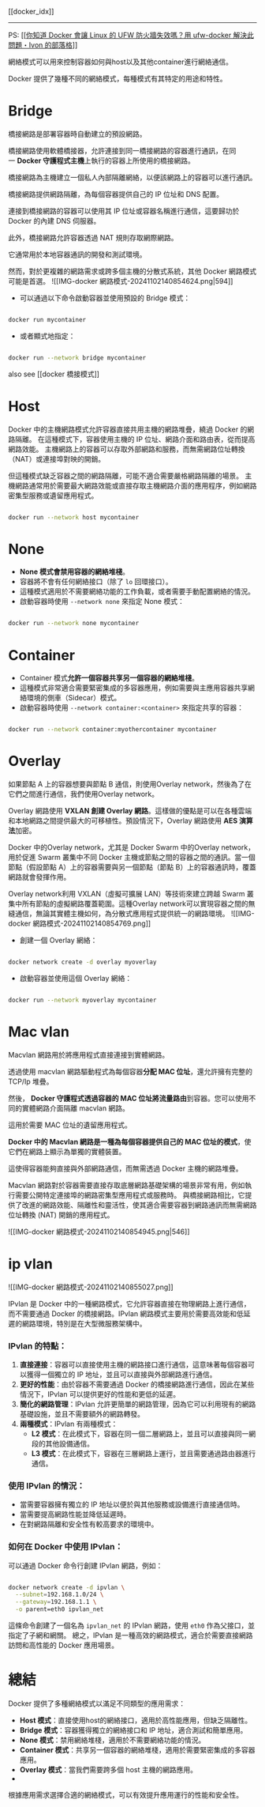 [[docker_idx]]



---
PS: [[[你知道 Docker 會讓 Linux 的 UFW 防火牆失效嗎？用 ufw-docker 解決此問題・Ivon 的部落格](https://ivonblog.com/posts/fix-ufw-docker/)]]


網絡模式可以用來控制容器如何與host以及其他container進行網絡通信。

Docker 提供了幾種不同的網絡模式，每種模式有其特定的用途和特性。



# Bridge 

橋接網路是部署容器時自動建立的預設網路。

橋接網路使用軟體橋接器，允許連接到同一橋接網路的容器進行通訊，在同一 **Docker 守護程式主機**上執行的容器上所使用的橋接網路。

橋接網路為主機建立一個私人內部隔離網絡，以便該網路上的容器可以進行通訊。


橋接網路提供網路隔離，為每個容器提供自己的 IP 位址和 DNS 配置。

連接到橋接網路的容器可以使用其 IP 位址或容器名稱進行通信，這要歸功於 Docker 的內建 DNS 伺服器。

此外，橋接網路允許容器透過 NAT 規則存取網際網路。

它通常用於本地容器通訊的開發和測試環境。

然而，對於更複雜的網路需求或跨多個主機的分散式系統，其他 Docker 網路模式可能是首選。
![[IMG-docker 網路模式-20241102140854624.png|594]]


- 可以通過以下命令啟動容器並使用預設的 Bridge 模式：
```sh

docker run mycontainer

```

- 或者顯式地指定：
```sh

docker run --network bridge mycontainer

```


also see [[docker 橋接模式]]

# Host


Docker 中的主機網路模式允許容器直接共用主機的網路堆疊，繞過 Docker 的網路隔離。
在這種模式下，容器使用主機的 IP 位址、網路介面和路由表，從而提高網路效能。
主機網路上的容器可以存取外部網路和服務，而無需網路位址轉換（NAT）或連接埠對映的開銷。

但這種模式缺乏容器之間的網路隔離，可能不適合需要嚴格網路隔離的場景。
主機網路通常用於需要最大網路效能或直接存取主機網路介面的應用程序，例如網路密集型服務或遺留應用程式。

```sh

docker run --network host mycontainer

```



# None

- **None 模式會禁用容器的網絡堆棧**。
- 容器將不會有任何網絡接口（除了 `lo` 回環接口）。
- 這種模式適用於不需要網絡功能的工作負載，或者需要手動配置網絡的情況。
- 啟動容器時使用 `--network none` 來指定 None 模式：
```sh

docker run --network none mycontainer

```


# Container

- Container 模式**允許一個容器共享另一個容器的網絡堆棧**。
- 這種模式非常適合需要緊密集成的多容器應用，例如需要與主應用容器共享網絡環境的側車（Sidecar）模式。
- 啟動容器時使用 `--network container:<container>` 來指定共享的容器：
```sh

docker run --network container:myothercontainer mycontainer

```


# Overlay 

如果節點 A 上的容器想要與節點 B 通信，則使用Overlay network，然後為了在它們之間進行通信，我們使用Overlay network。 

Overlay 網路使用 **VXLAN 創建 Overlay 網路**。這樣做的優點是可以在各種雲端和本地網路之間提供最大的可移植性。預設情況下，Overlay 網路使用 **AES 演算法**加密。


Docker 中的Overlay network，尤其是 Docker Swarm 中的Overlay network，用於促進 Swarm 叢集中不同 Docker 主機或節點之間的容器之間的通訊。當一個節點（假設節點 A）上的容器需要與另一個節點（節點 B）上的容器通訊時，覆蓋網路就會發揮作用。


Overlay network利用 VXLAN（虛擬可擴展 LAN）等技術來建立跨越 Swarm 叢集中所有節點的虛擬網路覆蓋範圍。這種Overlay network可以實現容器之間的無縫通信，無論其實體主機如何，為分散式應用程式提供統一的網路環境。
![[IMG-docker 網路模式-20241102140854769.png]]


- 創建一個 Overlay 網絡：
```sh

docker network create -d overlay myoverlay

```

- 啟動容器並使用這個 Overlay 網絡：
```sh

docker run --network myoverlay mycontainer

```




# Mac vlan

Macvlan 網路用於將應用程式直接連接到實體網路。

透過使用 macvlan 網路驅動程式為每個容器**分配 MAC 位址**，還允許擁有完整的 TCP/Ip 堆疊。

然後， **Docker 守護程式透過容器的 MAC 位址將流量路由**到容器。您可以使用不同的實體網路介面隔離 macvlan 網路。

這用於需要 MAC 位址的遺留應用程式。


**Docker 中的 Macvlan 網路是一種為每個容器提供自己的 MAC 位址的模式**，使它們在網路上顯示為單獨的實體裝置。

這使得容器能夠直接與外部網路通信，而無需透過 Docker 主機的網路堆疊。 

Macvlan 網路對於容器需要直接存取底層網路基礎架構的場景非常有用，例如執行需要公開特定連接埠的網路密集型應用程式或服務時。
與橋接網路相比，它提供了改進的網路效能、隔離性和靈活性，使其適合需要容器到網路通訊而無需網路位址轉換 (NAT) 開銷的應用程式。

![[IMG-docker 網路模式-20241102140854945.png|546]]


# ip vlan

![[IMG-docker 網路模式-20241102140855027.png]]

IPvlan 是 Docker 中的一種網路模式，它允許容器直接在物理網路上進行通信，而不需要通過 Docker 的橋接網路。IPvlan 網路模式主要用於需要高效能和低延遲的網路環境，特別是在大型微服務架構中。

### IPvlan 的特點：

1. **直接連接**：容器可以直接使用主機的網路接口進行通信，這意味著每個容器可以獲得一個獨立的 IP 地址，並且可以直接與外部網路進行通信。
2. **更好的性能**：由於容器不需要通過 Docker 的橋接網路進行通信，因此在某些情況下，IPvlan 可以提供更好的性能和更低的延遲。
3. **簡化的網路管理**：IPvlan 允許更簡單的網路管理，因為它可以利用現有的網路基礎設施，並且不需要額外的網路轉發。
4. **兩種模式**：IPvlan 有兩種模式：
    - **L2 模式**：在此模式下，容器在同一個二層網路上，並且可以直接與同一網段的其他設備通信。
    - **L3 模式**：在此模式下，容器在三層網路上運行，並且需要通過路由器進行通信。

### 使用 IPvlan 的情況：
- 當需要容器擁有獨立的 IP 地址以便於與其他服務或設備進行直接通信時。
- 當需要提高網路性能並降低延遲時。
- 在對網路隔離和安全性有較高要求的環境中。

### 如何在 Docker 中使用 IPvlan：
可以通過 Docker 命令行創建 IPvlan 網路，例如：

```bash

docker network create -d ipvlan \
  --subnet=192.168.1.0/24 \
  --gateway=192.168.1.1 \
  -o parent=eth0 ipvlan_net

```

這條命令創建了一個名為 `ipvlan_net` 的 IPvlan 網路，使用 `eth0` 作為父接口，並指定了子網和網關。
總之，IPvlan 是一種高效的網路模式，適合於需要直接網路訪問和高性能的 Docker 應用場景。




# 總結

Docker 提供了多種網絡模式以滿足不同類型的應用需求：
- **Host 模式**：直接使用host的網絡接口，適用於高性能應用，但缺乏隔離性。
- **Bridge 模式**：容器獲得獨立的網絡接口和 IP 地址，適合測試和簡單應用。
- **None 模式**：禁用網絡堆棧，適用於不需要網絡功能的情況。
- **Container 模式**：共享另一個容器的網絡堆棧，適用於需要緊密集成的多容器應用。
- **Overlay 模式**：當我們需要跨多個 host 主機的網路應用。
- 

根據應用需求選擇合適的網絡模式，可以有效提升應用運行的性能和安全性。